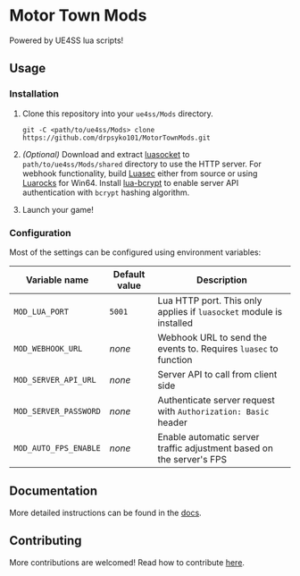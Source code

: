 # Motor Town Mods

Powered by UE4SS lua scripts!

## Usage

### Installation

1. Clone this repository into your `ue4ss/Mods` directory.

   ```shell
   git -C <path/to/ue4ss/Mods> clone https://github.com/drpsyko101/MotorTownMods.git
   ```

2. _(Optional)_ Download and extract [luasocket](https://github.com/alain-riedinger/luasocket/releases/tag/3.1-5.4.7) to `path/to/ue4ss/Mods/shared` directory to use the HTTP server. For webhook functionality, build [Luasec](https://github.com/lunarmodules/luasec) either from source or using [Luarocks](https://luarocks.org/) for Win64. Install [lua-bcrypt](https://github.com/mikejsavage/lua-bcrypt) to enable server API authentication with `bcrypt` hashing algorithm.
3. Launch your game!

### Configuration

Most of the settings can be configured using environment variables:

| Variable name         | Default value | Description                                                          |
| --------------------- | ------------- | -------------------------------------------------------------------- |
| `MOD_LUA_PORT`        | `5001`        | Lua HTTP port. This only applies if `luasocket` module is installed  |
| `MOD_WEBHOOK_URL`     | _none_        | Webhook URL to send the events to. Requires `luasec` to function     |
| `MOD_SERVER_API_URL`  | _none_        | Server API to call from client side                                  |
| `MOD_SERVER_PASSWORD` | _none_        | Authenticate server request with `Authorization: Basic ` header      |
| `MOD_AUTO_FPS_ENABLE` | _none_        | Enable automatic server traffic adjustment based on the server's FPS |

## Documentation

More detailed instructions can be found in the [docs](./docs).

## Contributing

More contributions are welcomed! Read how to contribute [here](./docs/CONTRIBUTING.md).
